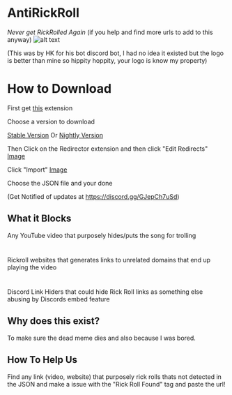 # AntiRickRoll
*Never get RickRolled Again* (if you help and find more urls to add to this anyway)
![alt text](https://images.discordapp.net/avatars/751595470714830988/bb75cd5c89682ad1eb1cdea455b702f9.png?size=512)

(This was by HK for his bot discord bot, I had no idea it existed but the logo is better than mine so hippity hoppity, your logo is know my property)

# How to Download
First get [this](https://chrome.google.com/webstore/detail/redirector/ocgpenflpmgnfapjedencafcfakcekcd/related?hl=en) extension

Choose a version to download

[Stable Version](https://github.com/GamerBoi153/AntiRickRoll/releases/latest) 
Or
[Nightly Version](https://raw.githubusercontent.com/GamerBoi153/AntiRickRoll/main/AntiRickRoll.json)

Then
Click on the Redirector extension and then click "Edit Redirects"    [Image](https://github.com/GamerBoi153/AntiRickRoll/blob/main/Images/7ea8df89683e16eff55486fa1fe37cec.png?raw=true)

Click "Import"    [Image](https://github.com/GamerBoi153/AntiRickRoll/blob/main/Images/76219b24a59111e833fbce3b55026f6a.png?raw=true)

Choose the JSON file and your done

(Get Notified of updates at https://discord.gg/GJepCh7uSd)
           

## What it Blocks
Any YouTube video that purposely hides/puts the song for trolling
#
Rickroll websites that generates links to unrelated domains that end up playing the video
#
Discord Link Hiders that could hide Rick Roll links as something else abusing by Discords embed feature


## Why does this exist?
To make sure the dead meme dies and also because I was bored.



## How To Help Us
Find any link (video, website) that purposely rick rolls thats not detected in the JSON and make a issue with the "Rick Roll Found" tag and paste the url!

